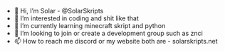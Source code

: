 - 👋 Hi, I’m Solar - @SolarSkripts
- 👀 I’m interested in coding and shit like that
- 🌱 I’m currently learning minecraft skript and python
- 💞️ I’m looking to join or create a development group such as znci
- 📫 How to reach me discord or my website both are - solarskripts.net
<!---
SolarSkripts/SolarSkripts is a ✨ special ✨ repository because its `README.md` (this file) appears on your GitHub profile.
You can click the Preview link to take a look at your changes.
--->
